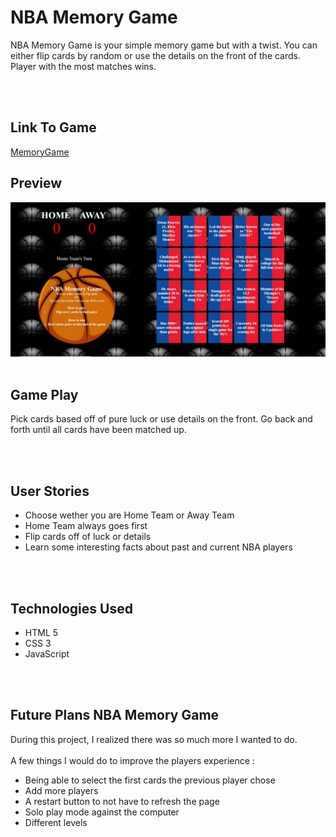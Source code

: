 # NBA Memory Game 
NBA Memory Game is your simple memory game but with a twist. You can either flip cards by random or use the details on the front of the cards. Player with the most matches wins.

<br>
<br>

## Link To Game 
[MemoryGame](https://danielmorris710.github.io/Memory-Game/index.html)

## Preview
![Begin Game](images/Screenshot1.jpg)
<br>
<br>

## Game Play
Pick cards based off of pure luck or use details on the front.
Go back and forth until all cards have been matched up.

<br>
<br>

## User Stories
- Choose wether you are Home Team or Away Team
- Home Team always goes first
- Flip cards off of luck or details
- Learn some interesting facts about past and current NBA players 

<br>
<br>

## Technologies Used 
- HTML 5
- CSS 3
- JavaScript

<br>
<br>

## Future Plans NBA Memory Game
During this project, I realized there was so much more I wanted to do. 
<br>
<br>
A few things I would do to improve the players experience :
- Being able to select the first cards the previous player chose 
- Add more players  
- A restart button to not have to refresh the page 
- Solo play mode against the computer
- Different levels
